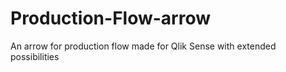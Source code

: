 # Production-Flow-arrow
An arrow for production flow made for Qlik Sense with extended possibilities
